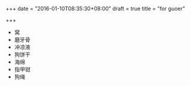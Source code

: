 +++
date = "2016-01-10T08:35:30+08:00"
draft = true
title = "for guoer"

+++



* 窝
* 磨牙骨
* 冲凉液
* 狗饼干
* 海绵
* 指甲钳
* 狗绳